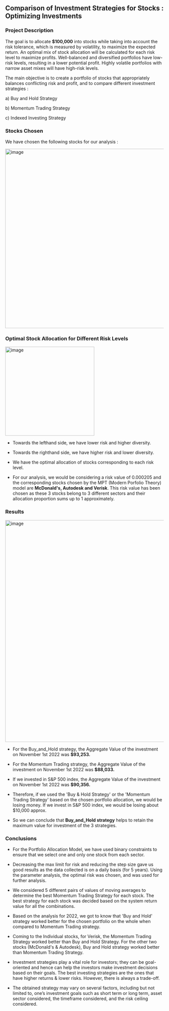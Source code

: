 ## **Comparison of Investment Strategies for Stocks : Optimizing Investments**


### **Project Description**

The goal is to allocate **$100,000** into stocks while taking into account the risk tolerance, which is measured by volatility, to maximize the expected return. An optimal mix of stock allocation will be calculated for each risk level to maximize profits. Well-balanced and diversified portfolios have low-risk levels, resulting in a lower potential profit. Highly volatile portfolios with narrow asset mixes will have high-risk levels.

The main objective is to create a portfolio of stocks that appropriately balances conflicting risk and profit, and to compare different investment strategies : 

a) Buy and Hold Strategy

b) Momentum Trading Strategy

c) Indexed Investing Strategy



### **Stocks Chosen**

We have chosen the following stocks for our analysis :

<img width="571" alt="image" src="https://user-images.githubusercontent.com/70052374/224860009-2f57c4a3-a671-4224-8e3d-b43202124b96.png">



### **Optimal Stock Allocation for Different Risk Levels**

<img width="283" alt="image" src="https://user-images.githubusercontent.com/70052374/224859820-03f28023-424c-4d37-be74-4d6e7622d490.png">


* Towards the lefthand side, we have lower risk and higher diversity.

* Towards the righthand side, we have higher risk and lower diversity.

* We have the optimal allocation of stocks corresponding to each risk level.

* For our analysis, we would be considering a risk value of 0.000205 and the corresponding stocks chosen by the MPT (Modern Porfolio Theory) model are **McDonald's, Autodesk and Verisk**. This risk value has been chosen as these 3 stocks belong to 3 different sectors and their allocation proportion sums up to 1 approximately.

### **Results**

<img width="706" alt="image" src="https://user-images.githubusercontent.com/70052374/224860494-88ea2efb-cdf9-463e-9b1b-e5cf403c88fe.png">


* For the Buy_and_Hold strategy, the Aggregate Value of the investment on November 1st 2022 was **$93,253.**

* For the Momentum Trading strategy, the Aggregate Value of the investment on November 1st 2022 was **$88,033.**

* If we invested in S&P 500 index, the Aggregate Value of the investment on November 1st 2022 was **$90,356.**

* Therefore, if we used the 'Buy & Hold Strategy' or the 'Momentum Trading Strategy' based on the chosen portfolio allocation, we would be losing money. If we invest in S&P 500 index, we would be losing about $10,000 approx.

* So we can conclude that **Buy_and_Hold strategy** helps to retain the maximum value for investment of the 3 strategies.


### **Conclusions**

* For the Portfolio Allocation Model, we have used binary constraints to ensure that we select one and only one stock from each sector.

* Decreasing the max limit for risk and reducing the step size gave us good results as the data collected is on a daily basis (for 5 years). Using the parameter analysis, the optimal risk was chosen, and was used for further analysis.

* We considered 5 different pairs of values of moving averages to determine the best Momentum Trading Strategy for each stock. The best strategy for each stock was decided based on the system return value for all the combinations.

* Based on the analysis for 2022, we got to know that 'Buy and Hold' strategy worked better for the chosen portfolio on the whole when compared to Momentum Trading strategy.

* Coming to the Individual stocks, for Verisk, the Momentum Trading Strategy worked better than Buy and Hold Strategy. For the other two stocks (McDonald's & Autodesk), Buy and Hold strategy worked better than Momentum Trading Strategy.

* Investment strategies play a vital role for investors; they can be goal-oriented and hence can help the investors make investment decisions based on their goals. The best investing strategies are the ones that have higher returns & lower risks. However, there is always a trade-off.

* The obtained strategy may vary on several factors, including but not limited to, one’s investment goals such as short term or long term, asset sector considered, the timeframe considered, and the risk ceiling considered. 
